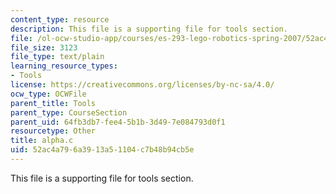 ```yaml
---
content_type: resource
description: This file is a supporting file for tools section.
file: /ol-ocw-studio-app/courses/es-293-lego-robotics-spring-2007/52ac4a796a3913a51104c7b48b94cb5e_alpha.c
file_size: 3123
file_type: text/plain
learning_resource_types:
- Tools
license: https://creativecommons.org/licenses/by-nc-sa/4.0/
ocw_type: OCWFile
parent_title: Tools
parent_type: CourseSection
parent_uid: 64fb3db7-fee4-5b1b-3d49-7e084793d0f1
resourcetype: Other
title: alpha.c
uid: 52ac4a79-6a39-13a5-1104-c7b48b94cb5e
---
```

This file is a supporting file for tools section.